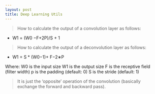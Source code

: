 ```yaml
---
layout: post
title: Deep Learning Utils
---
```

> How to calculate the output of a convolution layer as follows:
- W1 = (W0 −F+2P)/S + 1
> How to calculate the output of a deconvolution layer as follows:
- W1 = S * (W0−1)+ F−2∗P

 Where:
  W0 is the input size
  W1 is the output size
  F is the receptive field (filter width)
  p is the padding (default: 0)
  S is the stride (default: 1)
  
> It is just the ‘opposite’ operation of the convolution (basically exchange the forward and backward pass).
